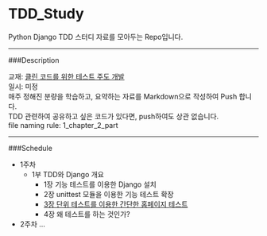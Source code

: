 # TDD_Study

Python Django TDD 스터디 자료를 모아두는 Repo입니다.

---------------------------------------------------------------------------
###Description 

교재: [클린 코드를 위한 테스트 주도 개발](http://www.yes24.co.kr/24/goods/16886031)     
일시: 미정     
매주 정해진 분량을 학습하고, 요약하는 자료를 Markdown으로 작성하여 Push 합니다.     
TDD 관련하여 공유하고 싶은 코드가 있다면, push하여도 상관 없습니다.      
file naming rule: 1_chapter_2_part 

---------------------------------------------------------------------------
###Schedule
- 1주차
  - 1부 TDD와 Django 개요
    - 1장 기능 테스트를 이용한 Django 설치
    - 2장 unittest 모듈을 이용한 기능 테스트 확장
    - [3장 단위 테스트를 이용한 간단한 홈페이지 테스트](https://github.com/deadlylaid/TDD_Study/blob/develop/1%EB%B6%803%EC%9E%A5.md)
    - 4장 왜 테스트를 하는 것인가?
- 2주차
...
